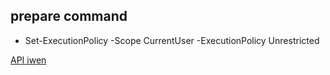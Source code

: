 ## prepare command
- Set-ExecutionPolicy -Scope CurrentUser -ExecutionPolicy Unrestricted

[API iwen](http://iwenwiki.com/wapicovid19/)
